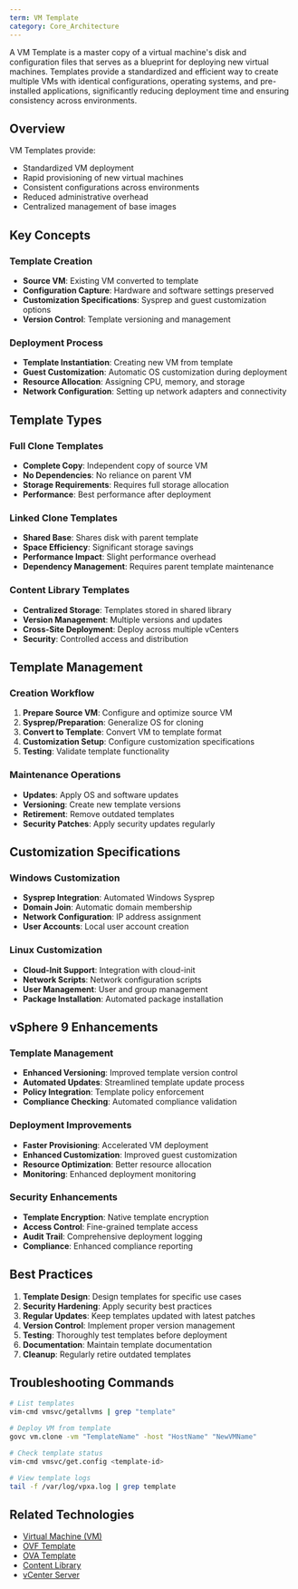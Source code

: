 ```yaml
---
term: VM Template
category: Core_Architecture
---
```


A VM Template is a master copy of a virtual machine's disk and configuration files that serves as a blueprint for deploying new virtual machines. Templates provide a standardized and efficient way to create multiple VMs with identical configurations, operating systems, and pre-installed applications, significantly reducing deployment time and ensuring consistency across environments.

## Overview

VM Templates provide:
- Standardized VM deployment
- Rapid provisioning of new virtual machines
- Consistent configurations across environments
- Reduced administrative overhead
- Centralized management of base images

## Key Concepts

### Template Creation
- **Source VM**: Existing VM converted to template
- **Configuration Capture**: Hardware and software settings preserved
- **Customization Specifications**: Sysprep and guest customization options
- **Version Control**: Template versioning and management

### Deployment Process
- **Template Instantiation**: Creating new VM from template
- **Guest Customization**: Automatic OS customization during deployment
- **Resource Allocation**: Assigning CPU, memory, and storage
- **Network Configuration**: Setting up network adapters and connectivity

## Template Types

### Full Clone Templates
- **Complete Copy**: Independent copy of source VM
- **No Dependencies**: No reliance on parent VM
- **Storage Requirements**: Requires full storage allocation
- **Performance**: Best performance after deployment

### Linked Clone Templates
- **Shared Base**: Shares disk with parent template
- **Space Efficiency**: Significant storage savings
- **Performance Impact**: Slight performance overhead
- **Dependency Management**: Requires parent template maintenance

### Content Library Templates
- **Centralized Storage**: Templates stored in shared library
- **Version Management**: Multiple versions and updates
- **Cross-Site Deployment**: Deploy across multiple vCenters
- **Security**: Controlled access and distribution

## Template Management

### Creation Workflow
1. **Prepare Source VM**: Configure and optimize source VM
2. **Sysprep/Preparation**: Generalize OS for cloning
3. **Convert to Template**: Convert VM to template format
4. **Customization Setup**: Configure customization specifications
5. **Testing**: Validate template functionality

### Maintenance Operations
- **Updates**: Apply OS and software updates
- **Versioning**: Create new template versions
- **Retirement**: Remove outdated templates
- **Security Patches**: Apply security updates regularly

## Customization Specifications

### Windows Customization
- **Sysprep Integration**: Automated Windows Sysprep
- **Domain Join**: Automatic domain membership
- **Network Configuration**: IP address assignment
- **User Accounts**: Local user account creation

### Linux Customization
- **Cloud-Init Support**: Integration with cloud-init
- **Network Scripts**: Network configuration scripts
- **User Management**: User and group management
- **Package Installation**: Automated package installation

## vSphere 9 Enhancements

### Template Management
- **Enhanced Versioning**: Improved template version control
- **Automated Updates**: Streamlined template update process
- **Policy Integration**: Template policy enforcement
- **Compliance Checking**: Automated compliance validation

### Deployment Improvements
- **Faster Provisioning**: Accelerated VM deployment
- **Enhanced Customization**: Improved guest customization
- **Resource Optimization**: Better resource allocation
- **Monitoring**: Enhanced deployment monitoring

### Security Enhancements
- **Template Encryption**: Native template encryption
- **Access Control**: Fine-grained template access
- **Audit Trail**: Comprehensive deployment logging
- **Compliance**: Enhanced compliance reporting

## Best Practices

1. **Template Design**: Design templates for specific use cases
2. **Security Hardening**: Apply security best practices
3. **Regular Updates**: Keep templates updated with latest patches
4. **Version Control**: Implement proper version management
5. **Testing**: Thoroughly test templates before deployment
6. **Documentation**: Maintain template documentation
7. **Cleanup**: Regularly retire outdated templates

## Troubleshooting Commands

```bash
# List templates
vim-cmd vmsvc/getallvms | grep "template"

# Deploy VM from template
govc vm.clone -vm "TemplateName" -host "HostName" "NewVMName"

# Check template status
vim-cmd vmsvc/get.config <template-id>

# View template logs
tail -f /var/log/vpxa.log | grep template
```

## Related Technologies

- [Virtual Machine (VM)](/glossary/term/vm.md)
- [OVF Template](/glossary/term/ovf-template.md)
- [OVA Template](/glossary/term/ova-template.md)
- [Content Library](/glossary/term/content-library.md)
- [vCenter Server](/glossary/term/vcenter.md)